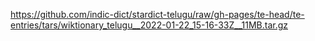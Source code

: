 https://github.com/indic-dict/stardict-telugu/raw/gh-pages/te-head/te-entries/tars/wiktionary_telugu__2022-01-22_15-16-33Z__11MB.tar.gz  
